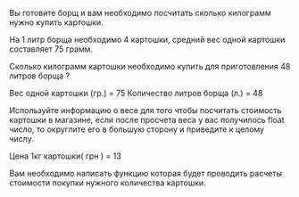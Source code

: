 Вы готовите борщ и вам необходимо посчитать сколько килограмм нужно купить картошки.

На 1 литр борща необходимо 4 картошки, средний вес одной картошки составляет 75 грамм.

Сколько килограмм картошки необходимо купить для приготовления 48 литров борща ?

Вес одной картошки (гр.) = 75
Количество литров борща (л.) = 48

Используйте информацию о весе для того чтобы посчитать стоимость картошки в магазине, если после просчета веса у вас получилось float число, то округлите его в большую сторону и приведите к целому числу.

Цена 1кг картошки( грн )  = 13

Вам необходимо написать функцию которая будет проводить расчеты стоимости покупки нужного количества картошки.